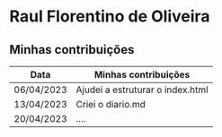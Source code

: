 # Raul Florentino de Oliveira


## Minhas contribuições

| Data       | Minhas contribuições |
|------------|----------------------------------|
| 06/04/2023 | Ajudei a estruturar o index.html |
| 13/04/2023 | Criei o diario.md |
| 20/04/2023 | .... |
